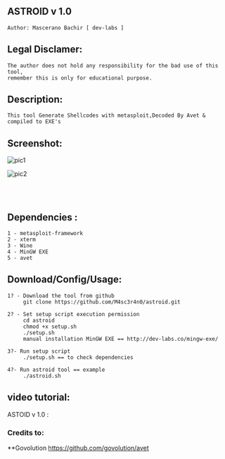 ## ASTROID v 1.0 
    Author: Mascerano Bachir [ dev-labs ]

## Legal Disclamer:
    The author does not hold any responsibility for the bad use of this tool,
    remember this is only for educational purpose.

## Description:
    This tool Generate Shellcodes with metasploit,Decoded By Avet & compiled to EXE's 
 
## Screenshot:
![pic1](http://i.imgur.com/9eyz65c.jpg)

![pic2](http://i.imgur.com/dVDHqlb.jpg)

<br /><br />

## Dependencies :
    1 - metasploit-framework
	2 - xterm
	3 - Wine
	4 - MinGW EXE
	5 - avet

## Download/Config/Usage:
    1? - Download the tool from github
         git clone https://github.com/M4sc3r4n0/astroid.git

    2? - Set setup script execution permission
         cd astroid
         chmod +x setup.sh
		 ./setup.sh
		 manual installation MinGW EXE == http://dev-labs.co/mingw-exe/

    3?- Run setup script
         ./setup.sh == to check dependencies

    4?- Run astroid tool == example
	     ./astroid.sh   

## video tutorial: 
ASTOID v 1.0 : 

### Credits to: 
**Govolution https://github.com/govolution/avet
